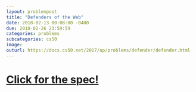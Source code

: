 ```yaml
---
layout: problempost
title: "Defenders of the Web"
date: 2018-02-13 00:08:00 -0400
due: 2018-02-26 23:59:59
categories: problems
subcategories: cs50
image:
outurl: https://docs.cs50.net/2017/ap/problems/defender/defender.html
---
```


# [Click for the spec!]({{page.outurl}})
